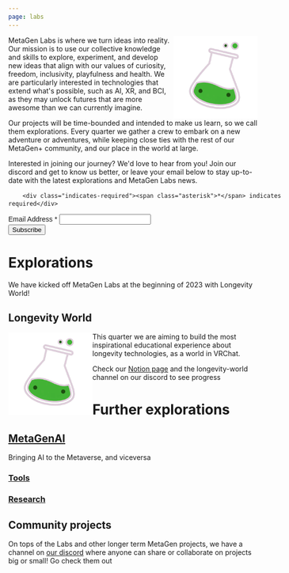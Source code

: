 ```yaml
---
page: labs
---
```


<img alt="metagen labs logo" src="img/beaker_logo.png" width="170px" style="float:right;"/>

MetaGen Labs is where we turn ideas into reality. Our mission is to use our collective knowledge and skills to explore, experiment, and develop new ideas that align with our values of curiosity, freedom, inclusivity, playfulness and health. We are particularly interested in technologies that extend what's possible, such as AI, XR, and BCI, as they may unlock futures that are more awesome than we can currently imagine.

Our projects will be time-bounded and intended to make us learn, so we call them explorations. Every quarter we gather a crew to embark on a new adventure or adventures, while keeping close ties with the rest of our MetaGen+ community, and our place in the world at large.

Interested in joining our journey? We'd love to hear from you! Join our discord and get to know us better, or leave your email below to stay up-to-date with the latest explorations and MetaGen Labs news.

<!-- Begin Mailchimp Signup Form -->
<link href="//cdn-images.mailchimp.com/embedcode/classic-071822.css" rel="stylesheet" type="text/css">
<style type="text/css">
	#mc_embed_signup{background:background: rgba(0,0,0,0); clear:left; font:14px Helvetica,Arial,sans-serif;  width:600px;}
	/* Add your own Mailchimp form style overrides in your site stylesheet or in this style block.
	   We recommend moving this block and the preceding CSS link to the HEAD of your HTML file. */
</style>
<div id="mc_embed_signup">
    <form action="https://metagen.us12.list-manage.com/subscribe/post?u=1f20a8bfa0ab845e054bdeed2&amp;id=d05b72eeda&amp;f_id=004f42e0f0" method="post" id="mc-embedded-subscribe-form" name="mc-embedded-subscribe-form" class="validate" target="_blank" novalidate>
        <div id="mc_embed_signup_scroll">
        
        <div class="indicates-required"><span class="asterisk">*</span> indicates required</div>
<div class="mc-field-group">
	<label for="mce-EMAIL">Email Address  <span class="asterisk">*</span>
</label>
	<input type="email" value="" name="EMAIL" class="required email" id="mce-EMAIL" required>
	<span id="mce-EMAIL-HELPERTEXT" class="helper_text"></span>
</div>
	<div id="mce-responses" class="clear foot">
		<div class="response" id="mce-error-response" style="display:none"></div>
		<div class="response" id="mce-success-response" style="display:none"></div>
	</div>    <!-- real people should not fill this in and expect good things - do not remove this or risk form bot signups-->
    <div style="position: absolute; left: -5000px;" aria-hidden="true"><input type="text" name="b_1f20a8bfa0ab845e054bdeed2_d05b72eeda" tabindex="-1" value=""></div>
        <div class="optionalParent">
            <div class="clear foot">
                <input type="submit" value="Subscribe" name="subscribe" id="mc-embedded-subscribe" class="button">
                <!--<p class="brandingLogo"><a href="http://eepurl.com/ijbwjf" title="Mailchimp - email marketing made easy and fun"><img src="https://eep.io/mc-cdn-images/template_images/branding_logo_text_dark_dtp.svg"></a></p>-->
            </div>
        </div>
    </div>
</form>
</div>
<script type='text/javascript' src='//s3.amazonaws.com/downloads.mailchimp.com/js/mc-validate.js'></script><script type='text/javascript'>(function($) {window.fnames = new Array(); window.ftypes = new Array();fnames[0]='EMAIL';ftypes[0]='email';fnames[1]='FNAME';ftypes[1]='text';fnames[2]='LNAME';ftypes[2]='text';fnames[3]='ADDRESS';ftypes[3]='address';fnames[4]='PHONE';ftypes[4]='phone';fnames[5]='BIRTHDAY';ftypes[5]='birthday';}(jQuery));var $mcj = jQuery.noConflict(true);</script>
<!--End mc_embed_signup-->

# Explorations

We have kicked off MetaGen Labs at the beginning of 2023 with Longevity World!

## Longevity World

<img alt="metagen labs logo" src="img/beaker_logo.png" width="170px" style="float:left;"/>

This quarter we are aiming to build the most inspirational educational experience about longevity technologies, as a world in VRChat.

Check our [Notion page](https://thunder-zinc-cf1.notion.site/Longevity-Edu-inspirational-VRChat-world-238632ca7ffd4903bd398a6ab32687d9) and the longevity-world channel on our discord to see progress

# Further explorations

## [MetaGenAI](/ai)

Bringing AI to the Metaverse, and viceversa
                                                                                        
### [Tools](/tools)

### [Research](/research)

## Community projects

On tops of the Labs and other longer term MetaGen projects, we have a channel on [our discord](/discord) where anyone can share or collaborate on projects big or small! Go check them out
